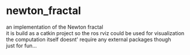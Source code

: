 # newton_fractal
an implementation of the Newton fractal \
it is build as a catkin project so the ros rviz could be used for visualization \
the computation itself doesnt' require any external packages though \
just for fun... 
